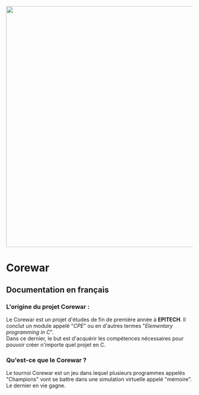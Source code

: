 <div align="center">

<img width="650" src="https://drive.google.com/uc?export=view&id=1Enwe0OW9wRdDQNePTdth3RHlzxgeDwnQ">

</div>

# Corewar

## Documentation en français

### L'origine du projet Corewar :
Le Corewar est un projet d'études de fin de première année à **EPITECH**. Il conclut un module appelé "*CPE*" ou en d'autres termes "*Elementary programming in C*". <br>
Dans ce dernier, le but est d'acquérir les compétences nécessaires pour pouvoir créer n'importe quel projet en C.

### Qu'est-ce que le Corewar ?
Le tournoi Corewar est un jeu dans lequel plusieurs programmes appelés "Champions" vont se battre dans une simulation virtuelle appelé "mémoire". Le dernier en vie gagne.